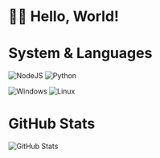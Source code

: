  # 👋🏻 Hello, World!
# System & Languages
![NodeJS](https://img.shields.io/badge/NodeJS-000000?style=for-the-badge&logo=node.js&logoColor=white)
![Python](https://img.shields.io/badge/Python-000000?style=for-the-badge&logo=python&logoColor=white)

![Windows](https://img.shields.io/badge/Windows-000000?style=for-the-badge&logo=windows&logoColor=white)
![Linux](https://img.shields.io/badge/Linux-000000?style=for-the-badge&logo=linux&logoColor=white)
# GitHub Stats
<img src="https://github-readme-stats.vercel.app/api?username=nezzixccc&show_icons=true&hide_title=true&hide_border=true&bg_color=000000&text_color=ffffff&icon_color=ffffff&title_color=ffffff&ring_color=ffffff" alt="GitHub Stats">
